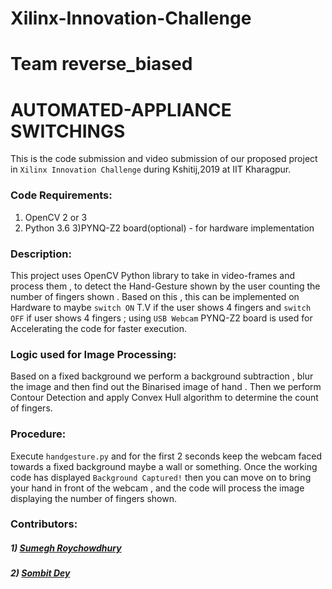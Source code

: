# Xilinx-Innovation-Challenge
# Team reverse_biased

# AUTOMATED-APPLIANCE SWITCHINGS
This is the code submission and video submission of our proposed project in `Xilinx Innovation Challenge` during Kshitij,2019 at IIT Kharagpur.

### Code Requirements:
1) OpenCV 2 or 3
2) Python 3.6
3)PYNQ-Z2 board(optional) - for hardware implementation

### Description:
This project uses OpenCV Python library to take in video-frames and process them , to detect the Hand-Gesture shown by the user
counting the number of fingers shown . Based on this , this can be implemented on Hardware to maybe `switch ON` T.V if the user shows 4 fingers
and `switch OFF` if user shows 4 fingers ; using `USB Webcam`
PYNQ-Z2 board is used for Accelerating the code for faster execution.

### Logic used for Image Processing:
Based on a fixed background we perform a background subtraction , blur the image and then find out the Binarised image of hand . Then
we perform Contour Detection and apply Convex Hull algorithm to determine the count of fingers.

### Procedure:

Execute `handgesture.py` and for the first 2 seconds keep the webcam faced towards a fixed background maybe a wall or something.
Once the working code has displayed `Background Captured!` then you can move on to bring your hand in front of the webcam , and the code will
process the image displaying the number of fingers shown.

### Contributors:
##### 1) [Sumegh Roychowdhury](https://github.com/Sumegh-git/)
##### 2) [Sombit Dey](https://github.com/sombitd)
